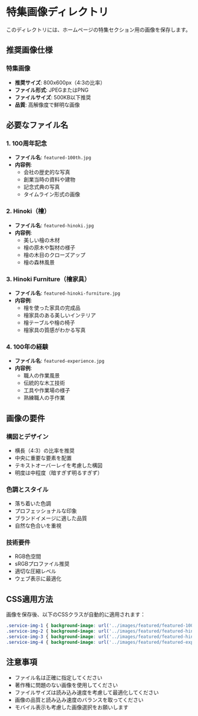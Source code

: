 # 特集画像ディレクトリ

このディレクトリには、ホームページの特集セクション用の画像を保存します。

## 推奨画像仕様

### 特集画像

- **推奨サイズ**: 800x600px（4:3の比率）
- **ファイル形式**: JPEGまたはPNG
- **ファイルサイズ**: 500KB以下推奨
- **品質**: 高解像度で鮮明な画像

## 必要なファイル名

### 1. 100周年記念

- **ファイル名**: `featured-100th.jpg`
- **内容例**:
  - 会社の歴史的な写真
  - 創業当時の資料や建物
  - 記念式典の写真
  - タイムライン形式の画像

### 2. Hinoki（檜）

- **ファイル名**: `featured-hinoki.jpg`
- **内容例**:
  - 美しい檜の木材
  - 檜の原木や製材の様子
  - 檜の木目のクローズアップ
  - 檜の森林風景

### 3. Hinoki Furniture（檜家具）

- **ファイル名**: `featured-hinoki-furniture.jpg`
- **内容例**:
  - 檜を使った家具の完成品
  - 檜家具のある美しいインテリア
  - 檜テーブルや檜の椅子
  - 檜家具の質感がわかる写真

### 4. 100年の経験

- **ファイル名**: `featured-experience.jpg`
- **内容例**:
  - 職人の作業風景
  - 伝統的な木工技術
  - 工具や作業場の様子
  - 熟練職人の手作業

## 画像の要件

### 構図とデザイン

- 横長（4:3）の比率を推奨
- 中央に重要な要素を配置
- テキストオーバーレイを考慮した構図
- 明度は中程度（暗すぎず明るすぎず）

### 色調とスタイル

- 落ち着いた色調
- プロフェッショナルな印象
- ブランドイメージに適した品質
- 自然な色合いを重視

### 技術要件

- RGB色空間
- sRGBプロファイル推奨
- 適切な圧縮レベル
- ウェブ表示に最適化

## CSS適用方法

画像を保存後、以下のCSSクラスが自動的に適用されます：

```css
.service-img-1 { background-image: url('../images/featured/featured-100th.jpg'); }
.service-img-2 { background-image: url('../images/featured/featured-hinoki.jpg'); }
.service-img-3 { background-image: url('../images/featured/featured-hinoki-furniture.jpg'); }
.service-img-4 { background-image: url('../images/featured/featured-experience.jpg'); }
```

## 注意事項

- ファイル名は正確に指定してください
- 著作権に問題のない画像を使用してください
- ファイルサイズは読み込み速度を考慮して最適化してください
- 画像の品質と読み込み速度のバランスを取ってください
- モバイル表示も考慮した画像選択をお願いします
